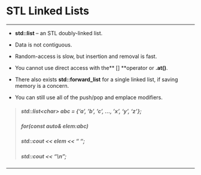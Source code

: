 # STL Linked Lists

---

* **std::list** – an STL doubly-linked list.

* Data is not contiguous.

* Random-access is slow, but insertion and removal is fast.

* You cannot use direct access with the** \[\] **operator or **.at\(\)**.

* There also exists **std::forward\_list** for a single linked list, if saving memory is a concern.

* You can still use all of the push/pop and emplace modifiers.

> ##### std::list&lt;char&gt; abc = {‘a’, ’b’, ’c’, …, ’x’, ‘y’, ‘z’};
>
> ##### 
>
> ##### for\(const auto& elem:abc\)
>
> ##### std::cout &lt;&lt; elem &lt;&lt; “ “;
>
> ##### std::cout &lt;&lt; “\n”;

---




